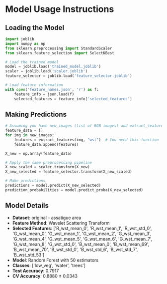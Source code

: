 # Model Usage Instructions

## Loading the Model
```python
import joblib
import numpy as np
from sklearn.preprocessing import StandardScaler
from sklearn.feature_selection import SelectKBest

# Load the trained model
model = joblib.load('trained_model.joblib')
scaler = joblib.load('scaler.joblib')
feature_selector = joblib.load('feature_selector.joblib')

# Load feature information
with open('feature_names.json', 'r') as f:
    feature_info = json.load(f)
    selected_features = feature_info['selected_features']
```

## Making Predictions
```python
# Assuming you have new_images (list of RGB images) and extract_features function
feature_data = []
for img in new_images:
    features = extract_features(img, "wst")  # You need this function
    feature_data.append(features)

X_new = np.array(feature_data)

# Apply the same preprocessing pipeline
X_new_scaled = scaler.transform(X_new)
X_new_selected = feature_selector.transform(X_new_scaled)

# Make predictions
predictions = model.predict(X_new_selected)
prediction_probabilities = model.predict_proba(X_new_selected)
```

## Model Details
- **Dataset**: original - assatigue area
- **Feature Method**: Wavelet Scattering Transform
- **Selected Features**: ['R_wst_mean_0', 'R_wst_mean_1', 'R_wst_std_0', 'G_wst_mean_0', 'G_wst_mean_1', 'G_wst_mean_2', 'G_wst_mean_3', 'G_wst_mean_4', 'G_wst_mean_5', 'G_wst_mean_6', 'G_wst_mean_7', 'G_wst_mean_8', 'G_wst_std_0', 'B_wst_mean_0', 'B_wst_mean_69', 'B_wst_mean_70', 'B_wst_std_0', 'B_wst_std_6', 'B_wst_std_7', 'B_wst_std_53']
- **Model**: Random Forest with 50 estimators
- **Classes**: ['low_veg', 'water', 'trees']
- **Test Accuracy**: 0.7917
- **CV Accuracy**: 0.8880 ± 0.0343
